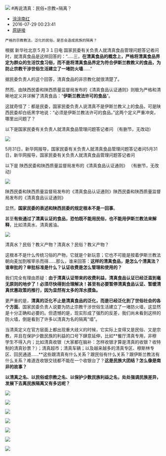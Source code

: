 ![](imgs/01.jpg)
#再说清真：民俗+宗教=隔离？

* [涂涂南红](http://m.weibo.cn/u/1431843524)
* 2016-07-29 00:23:41
* [原链接](http://weibo.com/ttarticle/p/show?id=2309404002370798419289)

```
严格的宗教教法，泛化的民俗，是否会造成民族的隔离？
```

 根据 新华社北京５月３１日电  国家民委有关负责人就清真食品管理问题答记者问时，就清真食品是这样回答的：“.....三，**在清真食品的概念上，严格将清真食品界定为群众的生活饮食习俗，而不是将清真食品界定为符合伊斯兰教教义的食品，为防止宗教干涉世俗生活建立了一堵防火墙**......"

据民委负责人的这个回答，清真食品的非宗教化就很清楚了。

然而，由陕西民委和陕西质量监督局发布的《清真食品认证通则》则极为严格和清晰地定义并详解了清真食品：“**伊斯兰教法许可的食品**”。

这就奇怪了：都是民委，国家民委负责人说清真不是伊斯兰教义上的食品，可是陕西民委却白纸黑字地说：“必须是伊斯兰教法许可的食品。”这两个定义严重冲突，哪里出问题了？

以下是国家民委有关负责人就清真食品管理问题答记者问 （有删节，无改动）

![](imgs/02.jpg)

5月31日，新华网报导，国家民委有关负责人就清真食品管理问题答记者问5月31日，新华网报导，国家民委有关负责人就清真食品管理问题答记者问


以下是 陕西民委和陕西质量监督局发布的《清真食品认证通则》  （有删节，无改动）

![](imgs/03.jpg)

陕西民委和陕西质量监督局发布的《清真食品认证通则》陕西民委和陕西质量监督局发布的《清真食品认证通则》


显然，**国家民委的表述和陕西民委的规定根本不是一回事**。

甚至**有些通过了清真认证的食品，恐怕既不能用民俗，也不能用伊斯兰教法来解释**，比如清真水、清真酱油。

![](imgs/04.jpg)

清真水？民俗？教义产物？清真水？民俗？教义产物？


这根本不是什么传统习俗的产物，它就是个新玩意；它也不可能是按着伊斯兰教法朝向麦加割喉宰杀而得......那么，谁来回答：**这样的清真食品，是怎么个清真法？谁审批的？审批标准是什么？认证收费是怎么管理和使用的？**

我们完全有理由质疑：**由于清真认证带来的收费利益，清真食品认证已经泛滥到毫无原则的地步了！必须尽快得到合理解决！甚至有必要暂停清真食品认证、暂缓清真优惠政策的推行，因为显然有太多的浑水摸鱼。**

更严重的是，**清真的泛化不止是清真食品的泛化，而是已经泛化到了世俗社会的各个方面**。国家民委负责人说要为防止宗教干涉世俗生活建立了一堵防火墙，这显然是十分正确和必要的。但遗憾的是，现实形成了强烈的反差，我们尚未看到这样的防火墙，倒是看到了许多以清真为名的隔离“墙”。

当清真定义在官方层面上都出现重大歧义的时候，它实际上变得又是民俗、又是宗教，并且在保护少数民族的利益的口号下肆意延伸，比如**餐厅清真专用，非穆学生不得入内；比如清真收银（大家都在脑补：怎样收银才算是清真的收银？收特制的清真钞票？）；清真超市；清真车辆；以及越来越多的清真专区、穆斯林专区、回民通道......**这些跟清真有什么关系？跟民俗有什么关系？跟伊斯兰教法有什么关系？难道连收银交钱都不能在一个收银台了？**这是民族大团结？怎么像是南非的故事？**

**以清真之名、以民俗或宗教之名、以保护少数民族利益之名，处处强调民族差异，发展下去离民族隔离又有多远呢？**

![](imgs/05.jpg)

![](imgs/06.jpg)

![](imgs/07.jpg)

![](imgs/08.jpg)

![](imgs/09.jpg)

![](imgs/10.jpg)

![](imgs/11.jpg)
